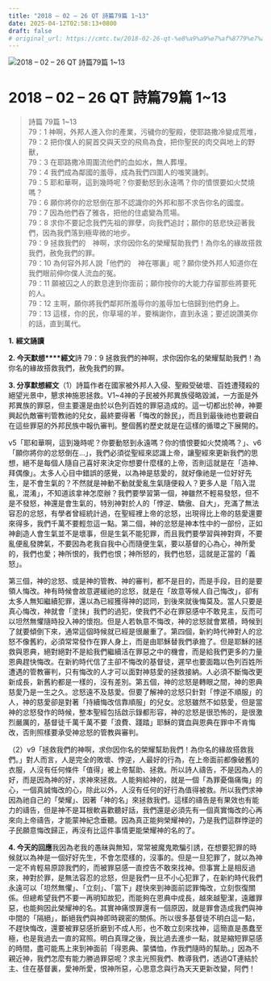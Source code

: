 ```yaml
---
title: "2018 – 02 – 26 QT 詩篇79篇 1~13"
date: 2025-04-12T02:58:13+0800
draft: false
# original_url: https://cmtc.tw/2018-02-26-qt-%e8%a9%a9%e7%af%8779%e7%af%87-113
---
```


![2018 – 02 – 26 QT 詩篇79篇 1\~13](/images/qt.jpg   "2018 – 02 – 26 QT 詩篇79篇 1\~13")

# 2018 – 02 – 26 QT 詩篇79篇 1\~13

> 詩篇 79篇 1\~13  
> 79：1 神啊，外邦人進入你的產業，污穢你的聖殿，使耶路撒冷變成荒堆，  
> 79：2 把你僕人的屍首交與天空的飛鳥為食，把你聖民的肉交與地上的野獸，  
> 79：3 在耶路撒冷周圍流他們的血如水，無人葬埋。  
> 79：4 我們成為鄰國的羞辱，成為我們四圍人的嗤笑譏刺。  
> 79：5 耶和華啊，這到幾時呢？你要動怒到永遠嗎？你的憤恨要如火焚燒嗎？  
> 79：6 願你將你的忿怒倒在那不認識你的外邦和那不求告你名的國度。  
> 79：7 因為他們吞了雅各，把他的住處變為荒場。  
> 79：8 求你不要記念我們先祖的罪孽，向我們追討；願你的慈悲快迎著我們，因為我們落到極卑微的地步。  
> 79：9 拯救我們的　神啊，求你因你名的榮耀幫助我們！為你名的緣故搭救我們，赦免我們的罪。  
> 79：10 為何容外邦人說「他們的　神在哪裏」呢？願你使外邦人知道你在我們眼前伸你僕人流血的冤。  
> 79：11 願被囚之人的歎息達到你面前；願你按你的大能力存留那些將要死的人。  
> 79：12 主啊，願你將我們鄰邦所羞辱你的羞辱加七倍歸到他們身上。  
> 79：13 這樣，你的民，你草場的羊，要稱謝你，直到永遠；要述說讚美你的話，直到萬代。

**1.** **經文誦讀**

**2. 今天默想****經文**詩 79：9 拯救我們的神啊，求你因你名的榮耀幫助我們！為你名的緣故搭救我們，赦免我們的罪。

**3. 分享默想經文**（1）詩篇作者在國家被外邦人入侵、聖殿受破壞、百姓遭殘殺的絕望光景中，懇求神施恩拯救。V1\~4神的子民被外邦異族侵略毀滅，一方面是外邦異族的罪惡，但主要還是由於以色列百姓的罪惡造成的。這一切都出於神，神要興起仇敵審判管教祂的兒女，最終要得著「悔改的餘民」，而且到最後祂也要親自在這些罪惡的外邦民族中報仇審判。整個舊約歷史就是在這樣的循環之下展開的。

v5「耶和華啊，這到幾時呢？你要動怒到永遠嗎？你的憤恨要如火焚燒嗎？」、v6「願你將你的忿怒倒在…」，我們必須從聖經來認識上帝，讓聖經來更新我們的思想，絕不是每個人隨自己喜好來決定你想要什麼樣的上帝，否則這就是在「造神、拜偶像」。太多人心目中錯誤的感覺，以為神是慈愛的，就好像祂是一位好好先生，是不會生氣的？不然就是神動不動就愛亂生氣隨便殺人？更多人是「陷入混亂，混淆」，不知道該拿神怎麼辦？我們要學習第一個，神雖然不輕易發怒，但不是不發怒，神還是會生氣的，特別神對於人的「悖逆、驕傲、自大」，充滿了無法容忍的忿怒，有學者曾經統計過，在聖經裡上帝的忿怒，出現得比上帝的慈愛還要來得多，我們千萬不要輕忽這一點。第二個，神的忿怒是神本性中的一部份，正如神創造人會生氣並不是壞事，但是生氣不能犯罪，而且我們要學習與神對齊，不要亂便亂發脾氣，不要因為老我自我中心而隨便生氣，要以基督的心為心，神所愛的，我們也愛；神所恨的，我們也恨；神所怒的，我們也怒，這就是正當的「義怒」。

第三個，神的忿怒、或是神的管教、神的審判，都不是目的，而是手段，目的是要領人悔改。神有時候會故意遲緩祂的忿怒，就是在「故意等候人自己悔改」，卻有太多人無知繼續犯罪，還以為已經獲得神的認同，到後來就後悔莫及。當人只要是真心悔改，神就會「塗抹」我們的過犯，使我們不必在罪惡感中不敢見主，反而可以坦然無懼隨時投入神的懷抱。但是人若執意不悔改，神的忿怒就會累積，時候到了就要傾倒下來，通常這個時候就已經是很嚴重了。第四個，新約時代神對人的忿怒不像舊約，必須常常發作在罪人身上，而是由耶穌替我們承擔了。但是耶穌的拯救與恩典，絕對絕對不是給我們繼續活在罪惡之中的機會，而是給我們更多的力量恩典趕快悔改。在新約時代信了主卻不悔改的基督徒，遲早也要面臨以色列百姓所遭遇的管教審判，只有悔改的人才可以面對神慈愛的拯救接納。人必須不斷悔改更新成長，新舊約都是一樣的，沒有差別。第五個，神的忿怒是轉眼之間，神的恩典慈愛乃是一生之久。忿怒遠不及慈愛。但要了解神的忿怒只針對「悖逆不順服」的人，神的慈愛卻是對著「持續悔改信靠順服」的兒女。忿怒雖然不如慈愛，但是當神的忿怒發作的時候，整本聖經包括啟示錄都形容，神的忿怒是很恐怖的，是很激烈嚴厲的，基督徒千萬千萬不要「浪費、踐踏」耶穌的寶血與恩典在罪中不肯悔改，否則照樣要承受神忿怒的管教與審判。

（2）v9「拯救我們的神啊，求你因你名的榮耀幫助我們！為你名的緣故搭救我們。」對人而言，人是完全的敗壞、悖逆，人最好的行為，在上帝面前都像破舊的衣服，人沒有任何條件「值得」被上帝幫助、拯救。所以詩人禱告，不是因為人的好，而是因為神的好，求神來拯救。人能夠給神的，就是一個「為罪憂傷痛悔」的心，一個真誠悔改的心，除此以外，人沒有任何的好行為值得被救。所以我們求神因為祂自己的「榮耀」、因著「神的名」來拯救我們。這樣的禱告是有果效也有能力的禱告，但是神不是耳根軟喜歡聽好話，我們還是必須先有一個真實悔改的心再來向上帝禱告，才能蒙神紀念垂聽。因為真正能夠榮耀神的，乃是我們這群悖逆的子民願意悔改歸正，再沒有比這件事情更能榮耀神的名的了。

**4. 今天的回應**我因為老我的愚昧與無知，常常被魔鬼欺騙引誘，在想要犯罪的時候就以為神是一個好好先生，不會怎麼樣的，沒事的。但是一旦犯罪了，就以為神一定不肯輕易原諒我們的，而被罪惡感一直控告不敢來找神。但事實上是相反過來，神對於罪，是無法容忍的忿怒，但是我們一旦不小心犯罪了，在新約時代我們永遠可以「坦然無懼」、「立刻」、「當下」趕快來到神面前認罪悔改，立刻恢復關係。但總希望我們不要一再明知故犯，而能夠在恩典中成長，越來越聖潔，遠離罪惡，也能夠因此榮耀神的名。其實神痛恨罪還有一個原因，就是罪會造成我們與神中間的「隔絕」，斷絕我們與神即時親密的關係。所以很多基督徒不明白這一點，不趕快悔改，還要被罪惡感折磨到不成人形，也不敢立刻來找神，這簡直是愚蠢至極，也是我過去一直的寫照。明白真理之後，我比過去進步一點，就是縮短罪惡感的時間，盡可能馬上來到神面前「得恩典、蒙憐恤，作我們隨時的幫助。」因為不親近神，我們怎麼有能力勝過罪惡呢？求主光照我們、教導我們，透過QT連結於主、住在基督裏，愛神所愛，恨神所惡，心思意念與行為天天更新改變，阿們！
